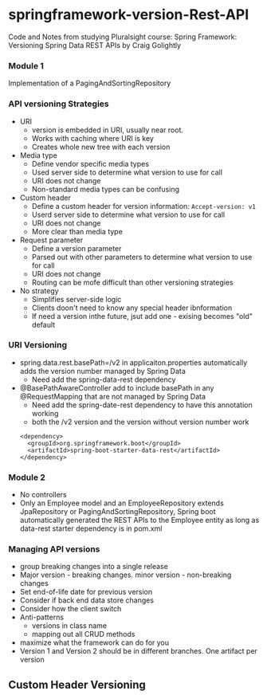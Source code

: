 # springframework-version-Rest-API
Code and Notes from studying Pluralsight course: Spring Framework: Versioning Spring Data REST APIs by Craig Golightly

### Module 1
Implementation of a PagingAndSortingRepository

### API versioning Strategies
* URI
  - version is embedded in URI, usually near root.
  - Works with caching where URI is key
  - Creates whole new tree with each version
* Media type
  - Define vendor specific media types
  - Used server side to determine what version to use for call
  - URI does not change
  - Non-standard media types can be confusing
* Custom header
  - Define a custom header for version information: ```Accept-version: v1```
  - Userd server side to determine what version to use for call
  - URI does not change
  - More clear than media type
* Request parameter
  - Define a version parameter
  - Parsed out with other parameters to determine what version to use for call
  - URI does not change
  - Routing can be mofe difficult than other versioning strategies
* No strategy
  - Simplifies server-side logic
  - Clients doon't need to know any special header ibnformation
  - If need a version inthe future, jsut add one - exising becomes "old" default
### URI Versioning
* spring.data.rest.basePath=/v2 in applicaiton.properties automatically adds the version number managed by Spring Data
  - Need add the spring-data-rest dependency
* @BasePathAwareController add to include basePath in any @RequestMapping that are not managed by Spring Data
  - Need add the spring-date-rest dependency to have this annotation working
  - both the /v2 version and the version without version number work
  ```
  <dependency>
    <groupId>org.springframework.boot</groupId>
    <artifactId>spring-boot-starter-data-rest</artifactId>
  </dependency>
  ```
### Module 2
* No controllers
* Only an Employee model and an EmployeeRepository extends JpaRepository or PagingAndSortingRepository, Spring boot automatically generated the REST APIs to the Employee entity as long as data-rest starter dependency is in pom.xml
### Managing API versions
* group breaking changes into a single release
* Major version - breaking changes. minor version - non-breaking changes
* Set end-of-life date for previous version
* Consider if back end data store changes
* Consider how the client switch
* Anti-patterns
  - versions in class name
  - mapping out all CRUD methods
* maximize what the framework can do for you
* Version 1 and Version 2 should be in different branches. One artifact per version

## Custom Header Versioning



